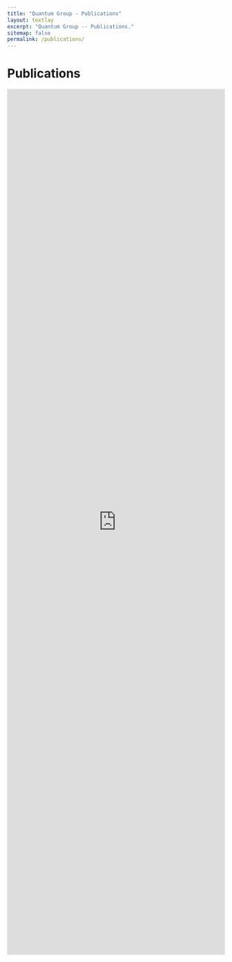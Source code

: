 ```yaml
---
title: "Quantum Group - Publications"
layout: textlay
excerpt: "Quantum Group -- Publications."
sitemap: false
permalink: /publications/
---
```



# Publications

<div style="flex-direction: column;">
<iframe
    allowtransparency="true"
    frameborder="0"
    style="width:100%;min-height:2000px;overflow:hidden;flex-grow: 1;"
    scrolling="no"
    src="https://biblio.ugent.be/publication?limit=250&amp;q=author+exact+3BD5ED34-F0EE-11E1-A9DE-61C894A0A6B4+or+author+exact+F9521A46-F0ED-11E1-A9DE-61C894A0A6B4&amp;sort=year.desc&amp;sort=datecreated.desc&amp;style=vancouver&amp;embed=1">
</iframe>
</div>
